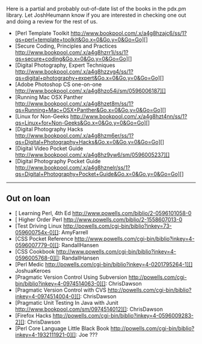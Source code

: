 Here is a partial and probably out-of-date list of the books in the pdx.pm library.  Let JoshHeumann know if you are interested in checking one out and doing a review for the rest of us.

* [Perl Template Toolkit http://www.bookpool.com/.x/a4g8hzajc6/ss/1?qs=perl+template+toolkit&Go.x=0&Go.y=0&Go=Go][]
* [Secure Coding, Principles and Practices http://www.bookpool.com/.x/a4g8hzrr1i/ss/1?qs=secure+coding&Go.x=0&Go.y=0&Go=Go][]
* [Digital Photography, Expert Techniques http://www.bookpool.com/.x/a4g8hzzvg4/ss/1?qs=digital+photography+expert&Go.x=0&Go.y=0&Go=Go][]
* [Adobe Photoshop CS one-on-one http://www.bookpool.com/.x/a4g8hzo54i/sm/0596006187][]
* [Running Mac OSX Panther http://www.bookpool.com/.x/a4g8hzet8m/ss/1?qs=Running+Mac+OSX+Panther&Go.x=0&Go.y=0&Go=Go][]
* [Linux for Non-Geeks http://www.bookpool.com/.x/a4g8hzt4nn/ss/1?qs=Linux+for+Non-Geeks&Go.x=0&Go.y=0&Go=Go][]
* [Digital Photography Hacks http://www.bookpool.com/.x/a4g8hzm6er/ss/1?qs=Digital+Photography+Hacks&Go.x=0&Go.y=0&Go=Go][]
* [Digital Video Pocket Guide http://www.bookpool.com/.x/a4g8hz9yw6/sm/0596005237][]
* [Digital Photography Pocket Guide http://www.bookpool.com/.x/a4g8hznelr/ss/1?qs=Digital+Photography+Pocket+Guide&Go.x=0&Go.y=0&Go=Go][]

---

## Out on loan

* [ Learning Perl, 4th Ed http://www.powells.com/biblio/2-0596101058-0
* [ Higher Order Perl http://www.powells.com/biblio/2-1558607013-0
* [Test Driving Linux http://powells.com/cgi-bin/biblio?inkey=73-059600754x-0][]: AmyFarrell
* [CSS Pocket Reference http://www.powells.com/cgi-bin/biblio?inkey=4-0596007779-0][]: RandallHansen
* [CSS Cookbook http://www.powells.com/cgi-bin/biblio?inkey=4-0596005768-0][]: RandallHansen
* [Perl Medic http://powells.com/cgi-bin/biblio?inkey=4-0201795264-1][] JoshuaKeroes
* [Pragmatic Version Control Using Subversion http://powells.com/cgi-bin/biblio?inkey=4-0974514063-0][]: ChrisDawson
* [Pragmatic Version Control with CVS http://powells.com/cgi-bin/biblio?inkey=4-0974514004-0][]: ChrisDawson
* [Pragmatic Unit Testing In Java with Junit http://www.bookpool.com/sm/0974514012][]: ChrisDawson
* [Firefox Hacks http://powells.com/cgi-bin/biblio?inkey=4-0596009283-2][]:  ChrisDawson
* [Perl Core Language Little Black Book http://powells.com/cgi-bin/biblio?inkey=4-1932111921-0][]: Joe ???
